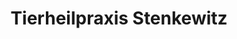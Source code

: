 ---
title: "Tierheilpraxis Stenkewitz"
url: /grosspoesna/tierheilpraxis-stenkewitz/
shop: Tiersalon
---